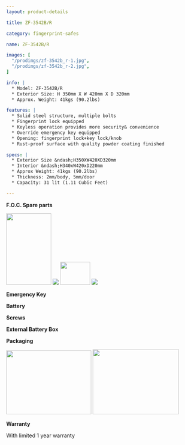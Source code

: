 ```yaml
---
layout: product-details

title: ZF-3542B/R

category: fingerprint-safes

name: ZF-3542B/R

images: [
  "/prodimgs/zf-3542b_r-1.jpg",
  "/prodimgs/zf-3542b_r-2.jpg",
]

info: |
  * Model: ZF-3542B/R
  * Exterior Size: H 350mm X W 420mm X D 320mm
  * Approx. Weight: 41kgs (90.2lbs)

features: |
  * Solid steel structure, multiple bolts
  * Fingerprint lock equipped
  * Keyless operation provides more security& convenience
  * Override emergency key equipped
  * Opening: fingerprint lock+key lock/knob
  * Rust-proof surface with quality powder coating finished

specs: |
  * Exterior Size &ndash;H350XW420XD320mm
  * Interior &ndash;H340xW420xD220mm
  * Approx Weight: 41kgs (90.2lbs)
  * Thickness: 2mm/body, 5mm/door
  * Capacity: 31 lit (1.11 Cubic Feet)

---
```


**F.O.C. Spare parts**

<img alt="" src="{PRODIMGS}/prodimgs/zf-3542b_r-3.jpg" style="width: 120px; height: 190px;" />

<img src="{PRODIMGS}/prodimgs/zf-3542b_r-4.jpg" />

<img alt="" src="{PRODIMGS}/prodimgs/zf-3542b_r-5.jpg" style="width: 80px; height: 61px;" />

<img src="{PRODIMGS}/prodimgs/zf-3542b_r-6.jpg" />

**Emergency Key**

**Battery**

**Screws**

**External Battery Box**

**Packaging**

<img alt="" src="{PRODIMGS}/prodimgs/zf-3542b_r-7.jpg" style="width: 227px; height: 170px;" />

<img alt="" src="{PRODIMGS}/prodimgs/zf-3542b_r-8.jpg" style="width: 230px; height: 173px;" />

**Warranty**

With limited 1 year warranty
